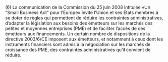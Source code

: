 (6) La communication de la Commission du 25 juin 2008 intitulée «Un “Small Business Act” pour l’Europe» invite l’Union et ses États membres à se doter de règles qui permettent de réduire les contraintes administratives, d’adapter la législation aux besoins des émetteurs sur les marchés des petites et moyennes entreprises (PME) et de faciliter l’accès de ces émetteurs aux financements. Un certain nombre de dispositions de la directive 2003/6/CE imposent aux émetteurs, et notamment à ceux dont les instruments financiers sont admis à la négociation sur les marchés de croissance des PME, des contraintes administratives qu’il convient de réduire.